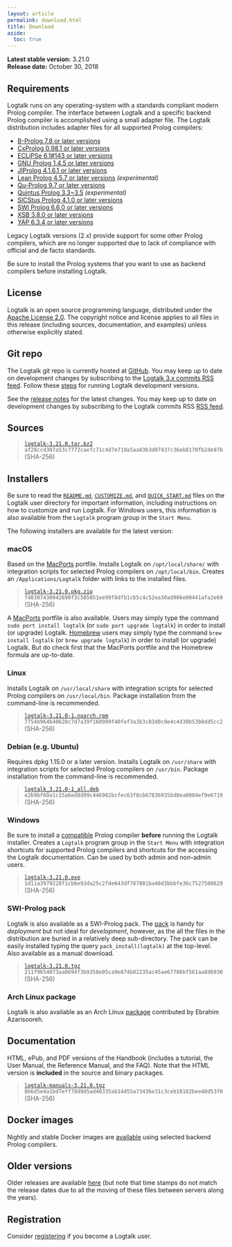 ```yaml
---
layout: article
permalink: download.html
title: Download
aside:
  toc: true
---
```


**Latest stable version:** 3.21.0  
**Release date:** October 30, 2018

## Requirements

Logtalk runs on any operating-system with a standards compliant modern
Prolog compiler. The interface between Logtalk and a specific backend
Prolog compiler is accomplished using a small adapter file. The Logtalk
distribution includes adapter files for all supported Prolog compilers:

-   [B-Prolog 7.8 or later versions](http://www.picat-lang.org/bprolog/)
-   [CxProlog 0.98.1 or later versions](http://ctp.di.fct.unl.pt/~amd/cxprolog/)
-   [ECLiPSe 6.1\#143 or later versions](http://eclipseclp.org/)
-   [GNU Prolog 1.4.5 or later versions](http://www.gprolog.org/)
-   [JIProlog 4.1.6.1 or later versions](http://www.jiprolog.com/)
-   [Lean Prolog 4.5.7 or later versions](http://www.cse.unt.edu/~tarau/) *(experimental)*
-   [Qu-Prolog 9.7 or later versions](http://www.itee.uq.edu.au/~pjr/HomePages/QuPrologHome.html)
-   [Quintus Prolog 3.3\~3.5](https://quintus.sics.se) *(experimental)*
-   [SICStus Prolog 4.1.0 or later versions](https://sicstus.sics.se)
-   [SWI Prolog 6.6.0 or later versions](http://www.swi-prolog.org/)
-   [XSB 3.8.0 or later versions](http://xsb.sourceforge.net/)
-   [YAP 6.3.4 or later versions](http://www.dcc.fc.up.pt/~vsc/Yap/)

Legacy Logtalk versions (2.x) provide support for some other Prolog
compilers, which are no longer supported due to lack of compliance with
official and de facto standards.

Be sure to install the Prolog systems that you want to use as backend
compilers before installing Logtalk.


## License

Logtalk is an open source programming language, distributed under the
[Apache License 2.0](https://github.com/LogtalkDotOrg/logtalk3/blob/master/LICENSE.txt).
The copyright notice and license applies to all files in this release
(including sources, documentation, and examples) unless otherwise
explicitly stated.


## Git repo

The Logtalk git repo is currently hosted at
[GitHub](http://github.com/LogtalkDotOrg/logtalk3). You may keep up to
date on development changes by subscribing to the [Logtalk 3.x commits
RSS feed](https://github.com/LogtalkDotOrg/logtalk3/commits/master.atom).
Follow these [steps](running_developer_versions.html)
for running Logtalk development versions.

See the [release notes](https://github.com/LogtalkDotOrg/logtalk3/blob/master/RELEASE_NOTES.md)
for the latest changes. You may keep up to date on
development changes by subscribing to the Logtalk commits RSS [RSS
feed](https://github.com/LogtalkDotOrg/logtalk3/commits/master.atom).


## Sources

> [`logtalk-3.21.0.tar.bz2`](files/logtalk-3.21.0.tar.bz2)  
> `af28ccd307a53c7772caefc71c4d7e719a5aa83b3d07437c36eb8170fb2de97b` (SHA-256)


## Installers

Be sure to read the
[`README.md`](https://github.com/LogtalkDotOrg/logtalk3/blob/master/README.md),
[`CUSTOMIZE.md`](https://github.com/LogtalkDotOrg/logtalk3/blob/master/CUSTOMIZE.md), and
[`QUICK_START.md`](https://github.com/LogtalkDotOrg/logtalk3/blob/master/QUICK_START.md)
files on the Logtalk user directory for important information, including
instructions on how to customize and run Logtalk. For Windows users,
this information is also available from the `Logtalk` program group in
the `Start Menu`.

The following installers are available for the latest version:


### macOS

Based on the [MacPorts](http://www.macports.org/) portfile. Installs
Logtalk on `/opt/local/share/` with integration scripts for selected
Prolog compilers on `/opt/local/bin`. Creates an `/Applications/Logtalk`
folder with links to the installed files.

> [`logtalk-3.21.0.pkg.zip`](files/logtalk-3.21.0.pkg.zip)  
> `f40307430042690f3c505051ee99f8dfb1cb5c4c52ea30ad986e00441afa2e69` (SHA-256)

A [MacPorts](http://www.macports.org/) portfile is also available. Users
may simply type the command `sudo port install logtalk` (or
`sudo port upgrade logtalk`) in order to install (or upgrade) Logtalk.
[Homebrew](http://mxcl.github.com/homebrew/) users may simply type the
command `brew install logtalk` (or `brew upgrade logtalk`) in order to
install (or upgrade) Logtalk. But do check first that the MacPorts
portfile and the Homebrew formula are up-to-date.


### Linux

Installs Logtalk on `/usr/local/share` with integration scripts for
selected Prolog compilers on `/usr/local/bin`. Package installation from
the command-line is recommended.

> [`logtalk-3.21.0-1.noarch.rpm`](files/logtalk-3.21.0-1.noarch.rpm)  
> `7754b964b40628c7d7a39f160999f40fef3a3b3c03d0c0e4c4d30b53b0dd5cc2` (SHA-256)


### Debian (e.g. Ubuntu)

Requires dpkg 1.15.0 or a later version. Installs Logtalk on
`/usr/share` with integration scripts for selected Prolog compilers on
`/usr/bin`. Package installation from the command-line is recommended.

> [`logtalk_3.21.0-1_all.deb`](files/logtalk_3.21.0-1_all.deb)  
> `e2b9bf60a1c15a6ed8d99c446902bcfec63f8cb67836935bd8ea0004ef9e6719` (SHA-256)


### Windows

Be sure to install a [compatible](#requirements) Prolog compiler
**before** running the Logtalk installer. Creates a `Logtalk` program
group in the `Start Menu` with integration shortcuts for supported
Prolog compilers and shortcuts for the accessing the Logtalk
documentation. Can be used by both admin and non-admin users.

> [`logtalk-3.21.0.exe`](files/logtalk-3.21.0.exe)  
> `1d11a3979228f1cb6e93da25c2fde643df787801ba48d3bbbfe36c7527508629` (SHA-256)


### SWI-Prolog pack

Logtalk is also available as a SWI-Prolog pack. The
[pack](http://www.swi-prolog.org/pack/list?p=logtalk) is handy for
*deployment* but not ideal for *development*, however, as the all the
files in the distribution are buried in a relatively deep sub-directory.
The pack can be easily installed typing the query `pack_install(logtalk)`
at the top-level. Also available as a manual download.

> [`logtalk-3.21.0.tgz`](files/swi-prolog/packs/logtalk-3.21.0.tgz)  
> `211f9654073aa0694f3b9358e05ca9e874b02235ac45ae67706bf561aa8d6930` (SHA-256)


### Arch Linux package

Logtalk is also available as an Arch Linux
[package](https://aur.archlinux.org/packages/logtalk/) contributed by
Ebrahim Azarisooreh.


## Documentation

HTML, ePub, and PDF versions of the Handbook (includes a tutorial, the User Manual, the Reference Manual, and the FAQ).
Note that the HTML version is **included** in the source and binary packages.

> [`logtalk-manuals-3.21.0.tgz`](files/logtalk-manuals-3.21.0.tgz)  
> `8b6d5e4a1bd7eff78d9d5ad40335ab14455a73436e31c3ceb18182bee40d53f0` (SHA-256)


## Docker images

Nightly and stable Docker images are [available](https://hub.docker.com/u/logtalk/) using selected backend Prolog compilers.


## Older versions

Older releases are available [here](/files/) (but note that time stamps
do not match the release dates due to all the moving of these files
between servers along the years).


## Registration

Consider [registering](regform.html) if you become a Logtalk user.
